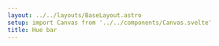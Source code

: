 ```yaml
---
layout: ../../layouts/BaseLayout.astro
setup: import Canvas from '../../components/Canvas.svelte'
title: Hue bar
---
```


<Canvas example='hue-bar' client:load />
